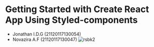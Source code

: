 # Getting Started with Create React App Using Styled-components

- Jonathan I.D.G (21120117130054)
- Novazira A.F (21120117130047)
![rsbk2](https://user-images.githubusercontent.com/58509960/99894600-f5d5d100-2cb7-11eb-9aeb-c4be02269ecb.png)
